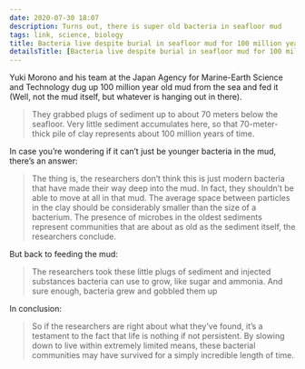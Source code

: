 ```yaml
---
date: 2020-07-30 18:07
description: Turns out, there is super old bacteria in seafloor mud
tags: link, science, biology
title: Bacteria live despite burial in seafloor mud for 100 million years
detailsTitle: [Bacteria live despite burial in seafloor mud for 100 million years](https://arstechnica.com/science/2020/07/these-bacteria-may-have-survived-100-million-year-isolation/)
---
```


Yuki Morono and his team at the Japan Agency for Marine-Earth Science and Technology dug up 100 million year old mud from the sea and fed it (Well, not the mud itself, but whatever is hanging out in there).

> They grabbed plugs of sediment up to about 70 meters below the seafloor. Very little sediment accumulates here, so that 70-meter-thick pile of clay represents about 100 million years of time.

In case you’re wondering if it can’t just be younger bacteria in the mud, there’s an answer:

> The thing is, the researchers don’t think this is just modern bacteria that have made their way deep into the mud. In fact, they shouldn’t be able to move at all in that mud. The average space between particles in the clay should be considerably smaller than the size of a bacterium. The presence of microbes in the oldest sediments represent communities that are about as old as the sediment itself, the researchers conclude.

But back to feeding the mud:

> The researchers took these little plugs of sediment and injected substances bacteria can use to grow, like sugar and ammonia. And sure enough, bacteria grew and gobbled them up

In conclusion:

> So if the researchers are right about what they’ve found, it’s a testament to the fact that life is nothing if not persistent. By slowing down to live within extremely limited means, these bacterial communities may have survived for a simply incredible length of time.
